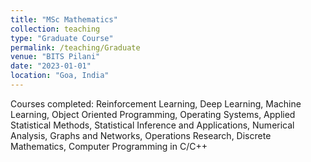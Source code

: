 ```yaml
---
title: "MSc Mathematics"
collection: teaching
type: "Graduate Course"
permalink: /teaching/Graduate
venue: "BITS Pilani"
date: "2023-01-01"
location: "Goa, India"
---
```


Courses completed: Reinforcement Learning, Deep Learning, Machine Learning, Object Oriented Programming, Operating Systems, Applied Statistical Methods, Statistical Inference and Applications, Numerical Analysis, Graphs and Networks, Operations Research, Discrete Mathematics, Computer Programming in C/C++

